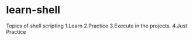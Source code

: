 # learn-shell

Topics of shell scripting
1.Learn
2.Practice
3.Execute in the projects.
4.Just Practice